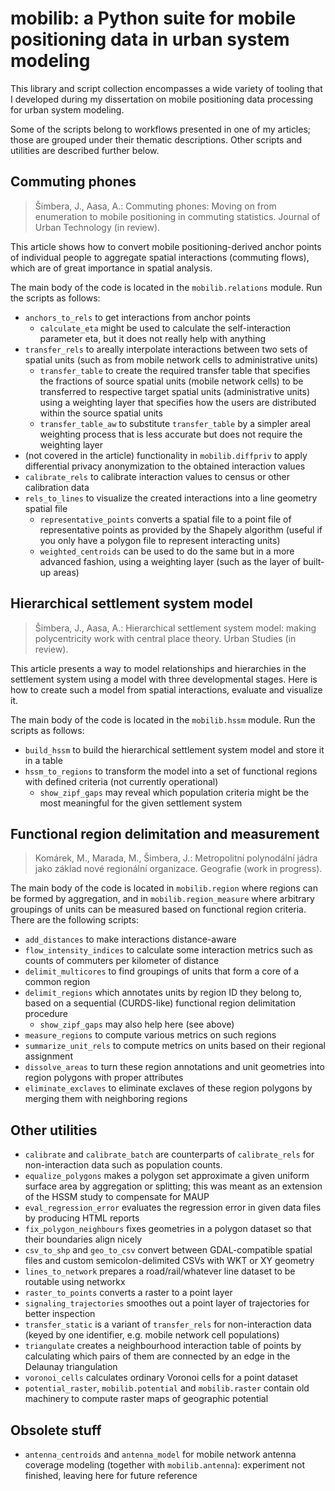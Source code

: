 # mobilib: a Python suite for mobile positioning data in urban system modeling
This library and script collection encompasses a wide variety of tooling that I
developed during my dissertation on mobile positioning data processing for
urban system modeling.

Some of the scripts belong to workflows presented in one of my articles; those
are grouped under their thematic descriptions. Other scripts and utilities
are described further below. 


## Commuting phones
>   Šimbera, J., Aasa, A.: Commuting phones: Moving on from enumeration
    to mobile positioning in commuting statistics. Journal of Urban Technology
    (in review).

This article shows how to convert mobile positioning-derived anchor points of
individual people to aggregate spatial interactions (commuting flows), which
are of great importance in spatial analysis.

The main body of the code is located in the `mobilib.relations` module.
Run the scripts as follows:

-   `anchors_to_rels` to get interactions from anchor points
    -   `calculate_eta` might be used to calculate the self-interaction
        parameter eta, but it does not really help with anything
-   `transfer_rels` to areally interpolate interactions between two sets of
    spatial units (such as from mobile network cells to administrative units)
    -   `transfer_table` to create the required transfer table that specifies
        the fractions of source spatial units (mobile network cells) to be
        transferred to respective target spatial units (administrative units)
        using a weighting layer that specifies how the users are distributed
        within the source spatial units
    -   `transfer_table_aw` to substitute `transfer_table` by a simpler areal
        weighting process that is less accurate but does not require the
        weighting layer
-   (not covered in the article) functionality in `mobilib.diffpriv` to
    apply differential privacy anonymization to the obtained interaction values
-   `calibrate_rels` to calibrate interaction values to census or other
    calibration data
-   `rels_to_lines` to visualize the created interactions into a line
    geometry spatial file
    -   `representative_points` converts a spatial file to a point file
        of representative points as provided by the Shapely algorithm (useful
        if you only have a polygon file to represent interacting units)
    -   `weighted_centroids` can be used to do the same but in a more advanced
        fashion, using a weighting layer (such as the layer of built-up areas)

## Hierarchical settlement system model
>   Šimbera, J., Aasa, A.: Hierarchical settlement system model: making
    polycentricity work with central place theory. Urban Studies (in review).

This article presents a way to model relationships and hierarchies
in the settlement system using a model with three developmental stages.
Here is how to create such a model from spatial interactions, evaluate and
visualize it.

The main body of the code is located in the `mobilib.hssm` module.
Run the scripts as follows:

-   `build_hssm` to build the hierarchical settlement system model and store it
    in a table
-   `hssm_to_regions` to transform the model into a set of functional regions
    with defined criteria (not currently operational)
    -   `show_zipf_gaps` may reveal which population criteria might be the most
        meaningful for the given settlement system


## Functional region delimitation and measurement
>   Komárek, M., Marada, M., Šimbera, J.: Metropolitní polynodální jádra jako
    základ nové regionální organizace. Geografie (work in progress).

The main body of the code is located in `mobilib.region` where regions can be
formed by aggregation, and in `mobilib.region_measure` where arbitrary
groupings of units can be measured based on functional region criteria.
There are the following scripts:

-   `add_distances` to make interactions distance-aware
-   `flow_intensity_indices` to calculate some interaction metrics such as
    counts of commuters per kilometer of distance
-   `delimit_multicores` to find groupings of units that form a core of a
    common region
-   `delimit_regions` which annotates units by region ID they belong to, based
    on a sequential (CURDS-like) functional region delimitation procedure
    -   `show_zipf_gaps` may also help here (see above)
-   `measure_regions` to compute various metrics on such regions
-   `summarize_unit_rels` to compute metrics on units based on their regional
    assignment
-   `dissolve_areas` to turn these region annotations and unit geometries
    into region polygons with proper attributes
-   `eliminate_exclaves` to eliminate exclaves of these region polygons by
    merging them with neighboring regions


## Other utilities
-   `calibrate` and `calibrate_batch` are counterparts of `calibrate_rels`
    for non-interaction data such as population counts.
-   `equalize_polygons` makes a polygon set approximate a given uniform surface
    area by aggregation or splitting; this was meant as an extension of the
    HSSM study to compensate for MAUP
-   `eval_regression_error` evaluates the regression error in given data files
    by producing HTML reports
-   `fix_polygon_neighbours` fixes geometries in a polygon dataset so that
    their boundaries align nicely
-   `csv_to_shp` and `geo_to_csv` convert between GDAL-compatible spatial
    files and custom semicolon-delimited CSVs with WKT or XY geometry
-   `lines_to_network` prepares a road/rail/whatever line dataset to be
    routable using networkx
-   `raster_to_points` converts a raster to a point layer
-   `signaling_trajectories` smoothes out a point layer of trajectories
    for better inspection
-   `transfer_static` is a variant of `transfer_rels` for non-interaction data
    (keyed by one identifier, e.g. mobile network cell populations)
-   `triangulate` creates a neighbourhood interaction table of points
    by calculating which pairs of them are connected by an edge in the Delaunay
    triangulation
-   `voronoi_cells` calculates ordinary Voronoi cells for a point dataset
-   `potential_raster`, `mobilib.potential` and `mobilib.raster` contain
    old machinery to compute raster maps of geographic potential

## Obsolete stuff
-   `antenna_centroids` and `antenna_model` for mobile network antenna coverage
    modeling (together with `mobilib.antenna`): experiment not finished,
    leaving here for future reference
